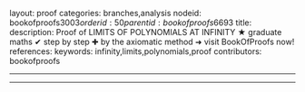 layout: proof
categories: branches,analysis
nodeid: bookofproofs$3003
orderid: 50
parentid: bookofproofs$6693
title: 
description:  Proof of LIMITS OF POLYNOMIALS AT INFINITY &#9733; graduate maths &#10004; step by step &#10010; by the axiomatic method &#10140; visit BookOfProofs now!
references: 
keywords: infinity,limits,polynomials,proof
contributors: bookofproofs

---


---


